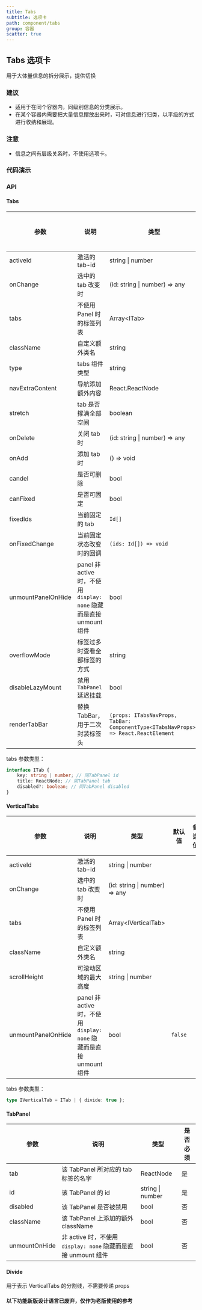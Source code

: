 ```yaml
---
title: Tabs
subtitle: 选项卡
path: component/tabs
group: 容器
scatter: true
---
```


## Tabs 选项卡

用于大体量信息的拆分展示，提供切换

### 建议

- 适用于在同个容器内，同级别信息的分类展示。
- 在某个容器内需要把大量信息摆放出来时，可对信息进行归类，以平级的方式进行收纳和展现。

### 注意

- 信息之间有层级关系时，不使用选项卡。

### 代码演示

<!-- demo-slot-1 -->
<!-- demo-slot-2 -->
<!-- demo-slot-5 -->
<!-- demo-slot-3 -->
<!-- demo-slot-4 -->
<!-- demo-slot-8 -->

### API

#### Tabs

| 参数               | 说明                                                                 | 类型                                                                                 | 默认值     | 备选值               | 是否必须 |
| ------------------ | -------------------------------------------------------------------- | ------------------------------------------------------------------------------------ | ---------- | -------------------- | -------- |
| activeId           | 激活的 tab-id                                                        | string \| number                                                                     |            |                      | 是       |
| onChange           | 选中的 tab 改变时                                                    | (id: string \| number) => any                                                        |            |                      | 是       |
| tabs               | 不使用 Panel 时的标签列表                                            | Array<ITab\>                                                                         |            |                      | 否       |
| className          | 自定义额外类名                                                       | string                                                                               |            |                      | 否       |
| type               | tabs 组件类型                                                        | string                                                                               | `'normal'` | `'card'`, `'button'` | 否       |
| navExtraContent    | 导航添加额外内容                                                     | React.ReactNode                                                                      |            |                      | 否       |
| stretch            | tab 是否撑满全部空间                                                 | boolean                                                                              | `false`    |                      | 否       |
| onDelete           | 关闭 tab 时                                                          | (id: string \| number) => any                                                        |            |                      | 否       |
| onAdd              | 添加 tab 时                                                          | () => void                                                                           |            |                      | 否       |
| candel             | 是否可删除                                                           | bool                                                                                 | `false`    |                      | 否       |
| canFixed           | 是否可固定                                                           | bool                                                                                 | `false`    |                      | 否       |
| fixedIds           | 当前固定的 tab                                                       | `Id[]`                                                                               |            |                      | 否       |
| onFixedChange      | 当前固定状态改变时的回调                                             | `(ids: Id[]) => void`                                                                |            |                      | 否       |
| unmountPanelOnHide | panel 非 active 时，不使用 `display: none` 隐藏而是直接 unmount 组件 | bool                                                                                 | `false`    |                      | 否       |
| overflowMode       | 标签过多时查看全部标签的方式                                         | string                                                                               | `'anchor'` | `'slide'`            | 否       |
| disableLazyMount   | 禁用 `TabPanel` 延迟挂载                                             | bool                                                                                 | `false`    |                      | 否       |
| renderTabBar       | 替换 TabBar，用于二次封装标签头                                      | `(props: ITabsNavProps, TabBar: ComponentType<ITabsNavProps>) => React.ReactElement` |            |                      | 否       |

tabs 参数类型：

```ts
interface ITab {
	key: string | number; // 同TabPanel id
	title: ReactNode; // 同TabPanel tab
	disabled?: boolean; // 同TabPanel disabled
}
```

#### VerticalTabs

| 参数               | 说明                                                                 | 类型                          | 默认值  | 备选值 | 是否必须 |
| ------------------ | -------------------------------------------------------------------- | ----------------------------- | ------- | ------ | -------- |
| activeId           | 激活的 tab-id                                                        | string \| number              |         |        | 是       |
| onChange           | 选中的 tab 改变时                                                    | (id: string \| number) => any |         |        | 是       |
| tabs               | 不使用 Panel 时的标签列表                                            | Array<IVerticalTab\>          |         |        | 否       |
| className          | 自定义额外类名                                                       | string                        |         |        | 否       |
| scrollHeight       | 可滚动区域的最大高度                                                 | string \| number              |         |        | 否       |
| unmountPanelOnHide | panel 非 active 时，不使用 `display: none` 隐藏而是直接 unmount 组件 | bool                          | `false` |        | no       |

tabs 参数类型：

```ts
type IVerticalTab = ITab | { divide: true };
```

#### TabPanel

| 参数          | 说明                                                           | 类型             | 是否必须 |
| ------------- | -------------------------------------------------------------- | ---------------- | -------- |
| tab           | 该 TabPanel 所对应的 tab 标签的名字                            | ReactNode        | 是       |
| id            | 该 TabPanel 的 id                                              | string \| number | 是       |
| disabled      | 该 TabPanel 是否被禁用                                         | bool             | 否       |
| className     | 该 TabPanel 上添加的额外 className                             | bool             | 否       |
| unmountOnHide | 非 active 时，不使用 `display: none` 隐藏而是直接 unmount 组件 | bool             | 否       |

#### Divide

用于表示 VerticalTabs 的分割线，不需要传递 props

#### 以下功能新版设计语言已废弃，仅作为老版使用的参考

<!-- demo-slot-6 -->
<!-- demo-slot-7 -->
<!-- demo-slot-9 -->
